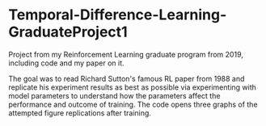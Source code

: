 # Temporal-Difference-Learning-GraduateProject1
Project from my Reinforcement Learning graduate program from 2019, including code and my paper on it.

The goal was to read Richard Sutton's famous RL paper from 1988 and replicate his experiment results as best as possible via experimenting with model parameters to understand how the parameters affect the performance and outcome of training.  The code opens three graphs of the attempted figure replications after training.
